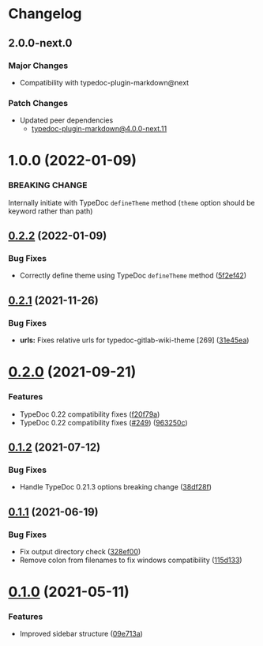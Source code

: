 # Changelog

## 2.0.0-next.0

### Major Changes

- Compatibility with typedoc-plugin-markdown@next

### Patch Changes

- Updated peer dependencies
  - typedoc-plugin-markdown@4.0.0-next.11

# 1.0.0 (2022-01-09)

### BREAKING CHANGE

Internally initiate with TypeDoc `defineTheme` method (`theme` option should be keyword rather than path)

## [0.2.2](https://github.com/tgreyuk/typedoc-plugin-markdown/compare/typedoc-gitlab-wiki-theme@0.2.1...typedoc-gitlab-wiki-theme@0.2.2) (2022-01-09)

### Bug Fixes

- Correctly define theme using TypeDoc `defineTheme` method ([5f2ef42](https://github.com/tgreyuk/typedoc-plugin-markdown/commit/5f2ef422aa1bcce0698e4b923682dbb106730f45))

## [0.2.1](https://github.com/tgreyuk/typedoc-plugin-markdown/compare/typedoc-gitlab-wiki-theme@0.2.0...typedoc-gitlab-wiki-theme@0.2.1) (2021-11-26)

### Bug Fixes

- **urls:** Fixes relative urls for typedoc-gitlab-wiki-theme [269] ([31e45ea](https://github.com/tgreyuk/typedoc-plugin-markdown/commit/31e45ea5b996bf15a69b3a903fd51669d82a88e9))

# [0.2.0](https://github.com/tgreyuk/typedoc-plugin-markdown/compare/typedoc-gitlab-wiki-theme@0.1.2...typedoc-gitlab-wiki-theme@0.2.0) (2021-09-21)

### Features

- TypeDoc 0.22 compatibility fixes ([f20f79a](https://github.com/tgreyuk/typedoc-plugin-markdown/commit/f20f79ab3c018c69bf67a2e8969880e53a2c6270))
- TypeDoc 0.22 compatibility fixes ([#249](https://github.com/tgreyuk/typedoc-plugin-markdown/issues/249)) ([963250c](https://github.com/tgreyuk/typedoc-plugin-markdown/commit/963250cbe0b12bc3f413b5138d6d4e33ad2a6353))

## [0.1.2](https://github.com/tgreyuk/typedoc-plugin-markdown/compare/typedoc-gitlab-wiki-theme@0.1.1...typedoc-gitlab-wiki-theme@0.1.2) (2021-07-12)

### Bug Fixes

- Handle TypeDoc 0.21.3 options breaking change ([38df28f](https://github.com/tgreyuk/typedoc-plugin-markdown/commit/38df28f4ef6821c097d4ac3145984d57fad2e8a8))

## [0.1.1](https://github.com/tgreyuk/typedoc-plugin-markdown/compare/typedoc-gitlab-wiki-theme@0.1.0...typedoc-gitlab-wiki-theme@0.1.1) (2021-06-19)

### Bug Fixes

- Fix output directory check ([328ef00](https://github.com/tgreyuk/typedoc-plugin-markdown/commit/328ef00e50da988f62201c9a91548e909699c587))
- Remove colon from filenames to fix windows compatibility ([115d133](https://github.com/tgreyuk/typedoc-plugin-markdown/commit/115d133d296e6a7e8ceb7b46b6c88f2dbb7ee7d1))

# [0.1.0](https://github.com/tgreyuk/typedoc-plugin-markdown/compare/typedoc-gitlab-wiki-theme@0.0.1...typedoc-gitlab-wiki-theme@0.1.0) (2021-05-11)

### Features

- Improved sidebar structure ([09e713a](https://github.com/tgreyuk/typedoc-plugin-markdown/commit/09e713a4731fc3effceaf720bdefdba0c398d608))
